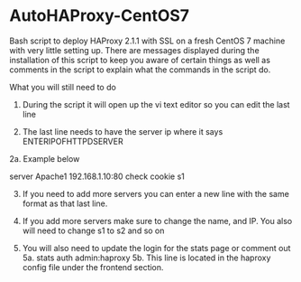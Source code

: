 # AutoHAProxy-CentOS7
Bash script to deploy HAProxy 2.1.1 with SSL on a fresh CentOS 7 machine with very little setting up. There are messages displayed during the installation of this script to keep you aware of certain things as well as comments in the script to explain what the commands in the script do.

What you will still need to do

1. During the script it will open up the vi text editor so you can edit the last line

2. The last line needs to have the server ip where it says ENTERIPOFHTTPDSERVER

2a. Example below

server Apache1 192.168.1.10:80 check cookie s1

3. If you need to add more servers you can enter a new line with the same format as that last line.

4. If you add more servers make sure to change the name, and IP. You also will need to change s1 to s2 and so on

5. You will also need to update the login for the stats page or comment out
5a. stats auth admin:haproxy
5b. This line is located in the haproxy config file under the frontend section.
